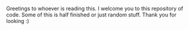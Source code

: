 Greetings to whoever is reading this. I welcome you to this repository of code. Some of this is half finished or just random stuff. Thank you for looking :)
